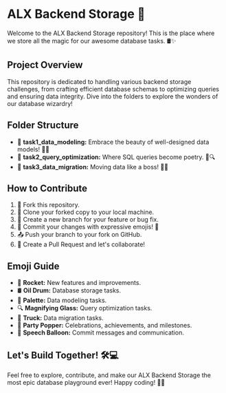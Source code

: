 # ALX Backend Storage 🚀

Welcome to the ALX Backend Storage repository! This is the place where we store all the magic for our awesome database tasks. 🛢️✨

## Project Overview

This repository is dedicated to handling various backend storage challenges, from crafting efficient database schemas to optimizing queries and ensuring data integrity. Dive into the folders to explore the wonders of our database wizardry!

## Folder Structure

- 📁 **task1_data_modeling:** Embrace the beauty of well-designed data models! 🎨✨
- 📁 **task2_query_optimization:** Where SQL queries become poetry. 📝🔍
- 📁 **task3_data_migration:** Moving data like a boss! 🚚💨

## How to Contribute

1. 🍴 Fork this repository.
2. 👯 Clone your forked copy to your local machine.
3. 🔧 Create a new branch for your feature or bug fix.
4. 💬 Commit your changes with expressive emojis! 🎉
5. 📤 Push your branch to your fork on GitHub.
6. 🔄 Create a Pull Request and let's collaborate!

## Emoji Guide

- 🚀 **Rocket:** New features and improvements.
- 🛢️ **Oil Drum:** Database storage tasks.
- 🎨 **Palette:** Data modeling tasks.
- 🔍 **Magnifying Glass:** Query optimization tasks.
- 🚚 **Truck:** Data migration tasks.
- 🎉 **Party Popper:** Celebrations, achievements, and milestones.
- 💬 **Speech Balloon:** Commit messages and communication.

## Let's Build Together! 🛠️💻

Feel free to explore, contribute, and make our ALX Backend Storage the most epic database playground ever! Happy coding! 🎉🚀

